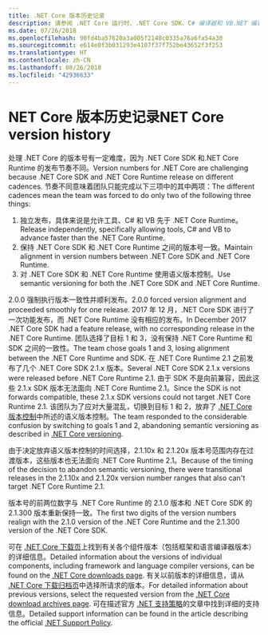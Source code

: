 ```yaml
---
title: .NET Core 版本历史记录
description: 请参阅 .NET Core 运行时、.NET Core SDK、C# 编译器和 VB.NET 编译器版本的时间线。
ms.date: 07/26/2018
ms.openlocfilehash: 90fd4ba57620a3a005f2148c0335a76a6fa54a30
ms.sourcegitcommit: e614e0f3b031293e4107f37f752be43652f3f253
ms.translationtype: HT
ms.contentlocale: zh-CN
ms.lasthandoff: 08/26/2018
ms.locfileid: "42936633"
---
```

# <a name="net-core-version-history"></a><span data-ttu-id="ccb15-103">NET Core 版本历史记录</span><span class="sxs-lookup"><span data-stu-id="ccb15-103">NET Core version history</span></span>

<span data-ttu-id="ccb15-104">处理 .NET Core 的版本号有一定难度，因为 .NET Core SDK 和.NET Core Runtime 的发布节奏不同。</span><span class="sxs-lookup"><span data-stu-id="ccb15-104">Version numbers for .NET Core are challenging because .NET Core SDK and .NET Core Runtime release on different cadences.</span></span> <span data-ttu-id="ccb15-105">节奏不同意味着团队只能完成以下三项中的其中两项：</span><span class="sxs-lookup"><span data-stu-id="ccb15-105">The different cadences mean the team was forced to do only two of the following three things:</span></span>

1. <span data-ttu-id="ccb15-106">独立发布，具体来说是允许工具、C# 和 VB 先于 .NET Core Runtime。</span><span class="sxs-lookup"><span data-stu-id="ccb15-106">Release independently, specifically allowing tools, C# and VB to advance faster than the .NET Core Runtime.</span></span>
2. <span data-ttu-id="ccb15-107">保持 .NET Core SDK 和 .NET Core Runtime 之间的版本号一致。</span><span class="sxs-lookup"><span data-stu-id="ccb15-107">Maintain alignment in version numbers between .NET Core SDK and .NET Core Runtime.</span></span>
3. <span data-ttu-id="ccb15-108">对 .NET Core SDK 和 .NET Core Runtime 使用语义版本控制。</span><span class="sxs-lookup"><span data-stu-id="ccb15-108">Use semantic versioning for both the .NET Core SDK and .NET Core Runtime.</span></span>

<span data-ttu-id="ccb15-109">2.0.0 强制执行版本一致性并顺利发布。</span><span class="sxs-lookup"><span data-stu-id="ccb15-109">2.0.0 forced version alignment and proceeded smoothly for one release.</span></span> <span data-ttu-id="ccb15-110">2017 年 12 月，.NET Core SDK 进行了一次功能发布，而 .NET Core Runtime 没有相应的发布。</span><span class="sxs-lookup"><span data-stu-id="ccb15-110">In December 2017 .NET Core SDK had a feature release, with no corresponding release in the .NET Core Runtime.</span></span> <span data-ttu-id="ccb15-111">团队选择了目标 1 和 3，没有保持 .NET Core Runtime 和 SDK 之间的一致性。</span><span class="sxs-lookup"><span data-stu-id="ccb15-111">The team chose goals 1 and 3, losing alignment between the .NET Core Runtime and SDK.</span></span> <span data-ttu-id="ccb15-112">在 .NET Core Runtime 2.1 之前发布了几个 .NET Core SDK 2.1.x 版本。</span><span class="sxs-lookup"><span data-stu-id="ccb15-112">Several .NET Core SDK 2.1.x versions were released before .NET Core Runtime 2.1.</span></span> <span data-ttu-id="ccb15-113">由于 SDK 不是向前兼容，因此这些 2.1.x SDK 版本无法面向 .NET Core Runtime 2.1。</span><span class="sxs-lookup"><span data-stu-id="ccb15-113">Since the SDK is not forwards compatible, these 2.1.x SDK versions could not target .NET Core Runtime 2.1.</span></span> <span data-ttu-id="ccb15-114">该团队为了应对大量混乱，切换到目标 1 和 2，放弃了 [.NET Core 版本控制](index.md#versioning-details)中所述的语义版本控制。</span><span class="sxs-lookup"><span data-stu-id="ccb15-114">The team responded to the considerable confusion by switching to goals 1 and 2, abandoning semantic versioning as described in [.NET Core versioning](index.md#versioning-details).</span></span>

<span data-ttu-id="ccb15-115">由于决定放弃语义版本控制的时间选择，2.1.10x 和 2.1.20x 版本号范围内存在过渡版本，这些版本也无法面向 .NET Core Runtime 2.1。</span><span class="sxs-lookup"><span data-stu-id="ccb15-115">Because of the timing of the decision to abandon semantic versioning, there were transitional releases in the 2.1.10x and 2.1.20x version number ranges that also can't target .NET Core Runtime 2.1.</span></span>

<span data-ttu-id="ccb15-116">版本号的前两位数字与 .NET Core Runtime 的 2.1.0 版本和 .NET Core SDK 的 2.1.300 版本重新保持一致。</span><span class="sxs-lookup"><span data-stu-id="ccb15-116">The first two digits of the version numbers realign with the 2.1.0 version of the .NET Core Runtime and the 2.1.300 version of the .NET Core SDK.</span></span>

<span data-ttu-id="ccb15-117">可在 [.NET Core 下载页](https://www.microsoft.com/net/download/dotnet-core/current)上找到有关各个组件版本（包括框架和语言编译器版本）的详细信息。</span><span class="sxs-lookup"><span data-stu-id="ccb15-117">Detailed information about the versions of individual components, including framework and language compiler versions, can be found on the [.NET Core downloads page](https://www.microsoft.com/net/download/dotnet-core/current).</span></span> <span data-ttu-id="ccb15-118">有关以前版本的详细信息，请从 [.NET Core 下载归档页](https://www.microsoft.com/net/download/archives)中选择所请求的版本。</span><span class="sxs-lookup"><span data-stu-id="ccb15-118">For detailed information about previous versions, select the requested version from the [.NET Core download archives page](https://www.microsoft.com/net/download/archives).</span></span> <span data-ttu-id="ccb15-119">可在描述官方 [.NET 支持策略](https://www.microsoft.com/net/Support/Policy)的文章中找到详细的支持信息。</span><span class="sxs-lookup"><span data-stu-id="ccb15-119">Detailed support information can be found in the article describing the official [.NET Support Policy](https://www.microsoft.com/net/Support/Policy).</span></span>